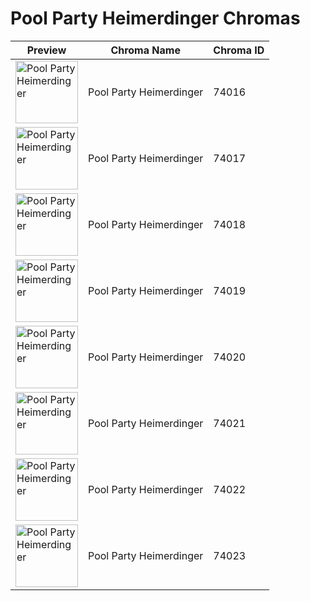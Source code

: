 # Pool Party Heimerdinger Chromas

| Preview | Chroma Name | Chroma ID |
|---|---|---|
| <img src='https://raw.communitydragon.org/latest/plugins/rcp-be-lol-game-data/global/default/v1/champion-chroma-images/74/74016.png' alt='Pool Party Heimerdinger' width='100'> | Pool Party Heimerdinger | 74016 |
| <img src='https://raw.communitydragon.org/latest/plugins/rcp-be-lol-game-data/global/default/v1/champion-chroma-images/74/74017.png' alt='Pool Party Heimerdinger' width='100'> | Pool Party Heimerdinger | 74017 |
| <img src='https://raw.communitydragon.org/latest/plugins/rcp-be-lol-game-data/global/default/v1/champion-chroma-images/74/74018.png' alt='Pool Party Heimerdinger' width='100'> | Pool Party Heimerdinger | 74018 |
| <img src='https://raw.communitydragon.org/latest/plugins/rcp-be-lol-game-data/global/default/v1/champion-chroma-images/74/74019.png' alt='Pool Party Heimerdinger' width='100'> | Pool Party Heimerdinger | 74019 |
| <img src='https://raw.communitydragon.org/latest/plugins/rcp-be-lol-game-data/global/default/v1/champion-chroma-images/74/74020.png' alt='Pool Party Heimerdinger' width='100'> | Pool Party Heimerdinger | 74020 |
| <img src='https://raw.communitydragon.org/latest/plugins/rcp-be-lol-game-data/global/default/v1/champion-chroma-images/74/74021.png' alt='Pool Party Heimerdinger' width='100'> | Pool Party Heimerdinger | 74021 |
| <img src='https://raw.communitydragon.org/latest/plugins/rcp-be-lol-game-data/global/default/v1/champion-chroma-images/74/74022.png' alt='Pool Party Heimerdinger' width='100'> | Pool Party Heimerdinger | 74022 |
| <img src='https://raw.communitydragon.org/latest/plugins/rcp-be-lol-game-data/global/default/v1/champion-chroma-images/74/74023.png' alt='Pool Party Heimerdinger' width='100'> | Pool Party Heimerdinger | 74023 |
